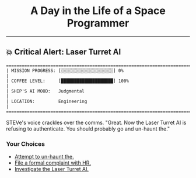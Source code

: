 <h1 align="center">A Day in the Life of a Space Programmer</h1>

---

<h2 id="node-5">💥 Critical Alert: Laser Turret AI</h2>

```
========================================================================
| MISSION PROGRESS: [░░░░░░░░░░░░░░░░░░░░] 0%                                  |
| COFFEE LEVEL:     [████████████████████] 100%                                |
| SHIP'S AI MOOD:   Judgmental                                                 |
| LOCATION:         Engineering                                                |
========================================================================
```

STEVe's voice crackles over the comms. "Great. Now the Laser Turret AI is refusing to authenticate. You should probably go and un-haunt the."



### Your Choices

*   [Attempt to un-haunt the.](./README-0008.md)
*   [File a formal complaint with HR.](./README-0010.md)
*   [Investigate the Laser Turret AI.](./README-0007.md)
